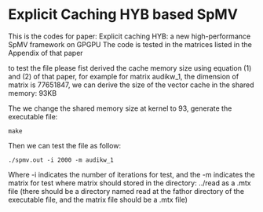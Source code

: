 # Explicit Caching HYB based SpMV
This is the codes for paper: Explicit caching HYB: a new high-performance SpMV framework on GPGPU 
The code is tested in the matrices listed in the Appendix of that paper

to test the file please fist derived the cache memory size using equation (1) and (2) of that paper, 
for example for matrix audikw_1, the dimension of matrix is 77651847, we can derive the size 
of the vector cache in the shared memory: 93KB

The we change the shared memory size at kernel to 93, generate the executable file:
```
make
```

Then we can test the file as follow:
```
./spmv.out -i 2000 -m audikw_1
```

Where -i indicates the number of iterations for test, and the -m indicates the matrix for test
where matrix should stored in the directory: ../read as a .mtx file (there should be a directory
named read at the fathor directory of the executable file, and the matrix file should be a 
.mtx file)
